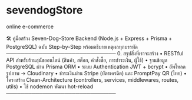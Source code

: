 # sevendogStore
online e-commerce


🛠️ คู่มือสร้าง
Seven-Dog-Store Backend (Node.js + Express + Prisma + PostgreSQL)
ฉบับ Step-by-Step พร้อมอธิบายเหตุผลทุกบรรทัด
──────────────────────────────
0. สรุปสิ่งที่เราจะสร้าง
• RESTful API สำหรับร้านสุนัขออนไลน์ (สินค้า, สต็อก, คำสั่งซื้อ, การชำระเงิน, ผู้ใช้)
• ฐานข้อมูล PostgreSQL ผ่าน Prisma ORM
• ระบบ Authentication JWT + bcrypt
• อัพโหลดรูปภาพ → Cloudinary
• ชำระเงินผ่าน Stripe (บัตรเครดิต) และ PromptPay QR (ไทย)
• โครงสร้าง Clean-Architecture (controllers, services, middlewares, routes, utils)
• ใช้ nodemon พัฒนา hot-reload
──────────────────────────────
